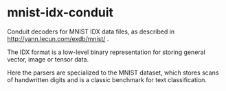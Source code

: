 # mnist-idx-conduit

Conduit decoders for MNIST IDX data files, as described in http://yann.lecun.com/exdb/mnist/ . 

The IDX format is a low-level binary representation for storing general vector, image or tensor data. 

Here the parsers are specialized to the MNIST dataset, which stores scans of handwritten digits and is a classic benchmark for text classification.
